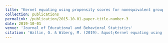 ```yaml
---
title: "Kernel equating using propensity scores for nonequivalent groups"
collection: publications
permalink: /publication/2015-10-01-paper-title-number-3
date: 2019-10-01
venue: 'Journal of Educational and Behavioral Statistics'
citation: 'Wallin, G. & Wiberg, M. (2019). &quot;Kernel equating using propensity scores for nonequivalent groups.&quot; <i>Journal of Educational and Behavioral Statistics</i>, 44(4), 390-414.'
---
```


